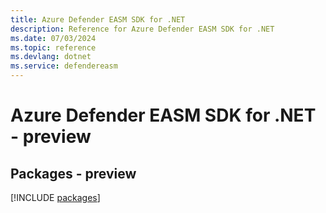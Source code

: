 ```yaml
---
title: Azure Defender EASM SDK for .NET
description: Reference for Azure Defender EASM SDK for .NET
ms.date: 07/03/2024
ms.topic: reference
ms.devlang: dotnet
ms.service: defendereasm
---
```

# Azure Defender EASM SDK for .NET - preview
## Packages - preview
[!INCLUDE [packages](defender-easm-index.md)]